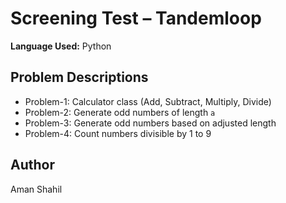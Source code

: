 # Screening Test – Tandemloop

**Language Used:** Python

## Problem Descriptions
- Problem-1: Calculator class (Add, Subtract, Multiply, Divide)
- Problem-2: Generate odd numbers of length `a`
- Problem-3: Generate odd numbers based on adjusted length
- Problem-4: Count numbers divisible by 1 to 9

## Author
Aman Shahil
